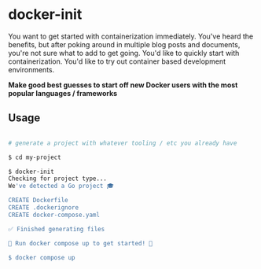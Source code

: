 # docker-init

You want to get started with containerization immediately.
You've heard the benefits, but after poking around in multiple blog posts and documents, you're not sure what to add to get going.
You'd like to quickly start with containerization.
You'd like to try out container based development environments.

**Make good best guesses to start off new Docker users with the most popular languages / frameworks**

## Usage

```bash

# generate a project with whatever tooling / etc you already have

$ cd my-project

$ docker-init
Checking for project type...
We've detected a Go project 🎓

CREATE Dockerfile
CREATE .dockerignore
CREATE docker-compose.yaml

✅ Finished generating files

🚀 Run docker compose up to get started! 🚀

$ docker compose up

```
